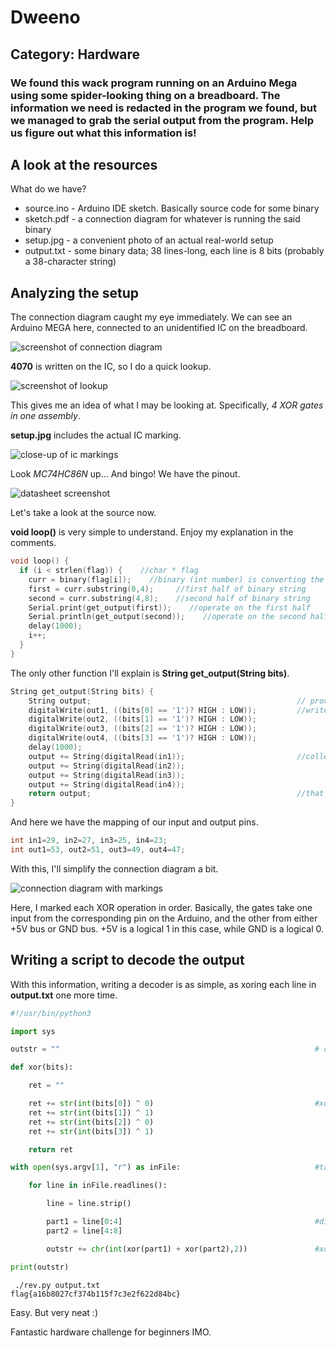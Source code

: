 # Dweeno

## Category: Hardware

### We found this wack program running on an Arduino Mega using some spider-looking thing on a breadboard. The information we need is redacted in the program we found, but we managed to grab the serial output from the program. Help us figure out what this information is!

## A look at the resources

What do we have?

* source.ino - Arduino IDE sketch. Basically source code for some binary
* sketch.pdf - a connection diagram for whatever is running the said binary
* setup.jpg - a convenient photo of an actual real-world setup
* output.txt - some binary data; 38 lines-long, each line is 8 bits (probably a 38-character string)

## Analyzing the setup

The connection diagram caught my eye immediately. We can see an Arduino MEGA here, connected to an unidentified IC on the breadboard.

![screenshot of connection diagram](./res/sketch.png)

**4070** is written on the IC, so I do a quick lookup.


![screenshot of lookup](./res/4070-lookup.png)

This gives me an idea of what I may be looking at. Specifically, _4 XOR gates in one assembly_.

**setup.jpg** includes the actual IC marking.

![close-up of ic markings](./res/ic-markings.png)

Look _MC74HC86N_ up... And bingo! We have the pinout.

![datasheet screenshot](./res/IC-pinout.png)

Let's take a look at the source now.

**void loop()** is very simple to understand. Enjoy my explanation in the comments.

```c
void loop() {    
  if (i < strlen(flag)) {    //char * flag
    curr = binary(flag[i]);    //binary (int number) is converting the flag byte-by-byte into 8-bit binary strings
    first = curr.substring(0,4);     //first half of binary string
    second = curr.substring(4,8);    //second half of binary string
    Serial.print(get_output(first));    //operate on the first half
    Serial.println(get_output(second));    //operate on the second half
    delay(1000);
    i++;
  }
}
```

The only other function I'll explain is **String get_output(String bits)**.

```c
String get_output(String bits) {    
    String output;                                              // process 4 bits at a time
    digitalWrite(out1, ((bits[0] == '1')? HIGH : LOW));         //write each bit in parallel to the 'out' pins
    digitalWrite(out2, ((bits[1] == '1')? HIGH : LOW));    
    digitalWrite(out3, ((bits[2] == '1')? HIGH : LOW));    
    digitalWrite(out4, ((bits[3] == '1')? HIGH : LOW));    
    delay(1000);    
    output += String(digitalRead(in1));                         //collect each xor'd bit in parallel from the 'in' pins
    output += String(digitalRead(in2));    
    output += String(digitalRead(in3));    
    output += String(digitalRead(in4));    
    return output;                                              //that's it!
}  
```

And here we have the mapping of our input and output pins.

```c
int in1=29, in2=27, in3=25, in4=23;
int out1=53, out2=51, out3=49, out4=47;
```

With this, I'll simplify the connection diagram a bit.

![connection diagram with markings](./res/sketch-marked.png)

Here, I marked each XOR operation in order. Basically, the gates take one input from the corresponding pin on the Arduino, and the other from either +5V bus or GND bus. +5V is a logical 1 in this case, while GND is a logical 0.

## Writing a script to decode the output

With this information, writing a decoder is as simple, as xoring each line in **output.txt** one more time.

```python
#!/usr/bin/python3

import sys

outstr = ""                                                         # create output string

def xor(bits):

    ret = ""

    ret += str(int(bits[0]) ^ 0)                                    #xor 4 bits at a time
    ret += str(int(bits[1]) ^ 1)
    ret += str(int(bits[2]) ^ 0)
    ret += str(int(bits[3]) ^ 1)

    return ret

with open(sys.argv[1], "r") as inFile:                              #take filename as argv[1]

    for line in inFile.readlines():

        line = line.strip()

        part1 = line[0:4]                                           #divide each line into 4-bit parts
        part2 = line[4:8]

        outstr += chr(int(xor(part1) + xor(part2),2))               #xor the two parts, concatenate them, convert everything to a character, append to output string

print(outstr)
```

```
 ./rev.py output.txt 
flag{a16b8027cf374b115f7c3e2f622d84bc}
```

Easy. But very neat :) 

Fantastic hardware challenge for beginners IMO.
